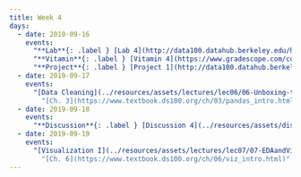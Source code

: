 ```yaml
---
title: Week 4
days:
  - date: 2019-09-16
    events:
      "**Lab**{: .label } [Lab 4](http://data100.datahub.berkeley.edu/hub/user-redirect/git-sync?repo=https://github.com/DS-100/fa19&subPath=lab/lab04/) ([solutions](http://data100.datahub.berkeley.edu/hub/user-redirect/git-sync?repo=https://github.com/DS-100/fa19&subPath=lab/lab04/lab04-sol.ipynb))":
      "**Vitamin**{: .label } [Vitamin 4](https://www.gradescope.com/courses/57158/assignments/245564/) ([solutions](../resources/assets/vitamins/vit04_sol.pdf))":
      "**Project**{: .label } [Project 1](http://data100.datahub.berkeley.edu/hub/user-redirect/git-sync?repo=https://github.com/DS-100/fa19&subPath=proj/proj1/) ([solutions](http://data100.datahub.berkeley.edu/hub/user-redirect/git-sync?repo=https://github.com/DS-100/fa19&subPath=proj/proj1/proj1-sol.ipynb))":
  - date: 2019-09-17
    events:
      "[Data Cleaning](../resources/assets/lectures/lec06/06-Unboxing-the-Data.pdf) ([webcast](https://www.youtube.com/watch?v=YHf4S2h85bk)) ([code](http://data100.datahub.berkeley.edu/hub/user-redirect/git-sync?repo=https://github.com/DS-100/fa19&subPath=lecture/lec06))":
        "[Ch. 3](https://www.textbook.ds100.org/ch/03/pandas_intro.html)"
  - date: 2019-09-18
    events:
      "**Discussion**{: .label } [Discussion 4](../resources/assets/discussions/disc04.pdf) ([notebook and solutions](http://data100.datahub.berkeley.edu/hub/user-redirect/git-sync?repo=https://github.com/DS-100/fa19&subPath=disc/))":
  - date: 2019-09-19
    events:
      "[Visualization I](../resources/assets/lectures/lec07/07-EDAandVizAnnotated.pdf) ([webcast](https://www.youtube.com/watch?v=c_6mjPQuFRQ))":
        "[Ch. 6](https://www.textbook.ds100.org/ch/06/viz_intro.html)"
---
```

